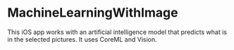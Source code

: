 # MachineLearningWithImage
 This iOS app works with an artificial intelligence model that predicts what is in the selected pictures. It uses CoreML and Vision.
